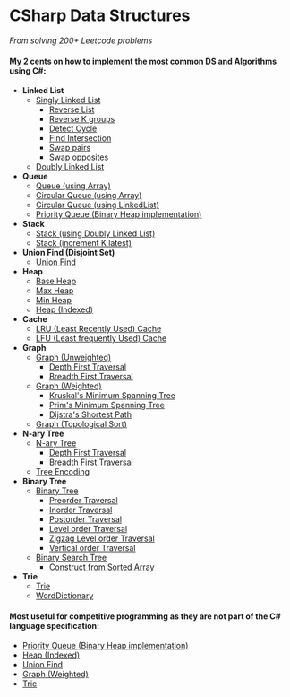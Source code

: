# CSharp Data Structures
*From solving 200+ Leetcode problems*


#### My 2 cents on how to implement the most common DS and Algorithms using C#:

* **Linked List**
  * [Singly Linked List](./src/CSharp.DS/CSharp.DS.Core/LinkedList/SinglyLinkedList.cs)
    * [Reverse List](./src/CSharp.DS/CSharp.DS.Core/LinkedList/SinglyLinkedList.cs#L122)
    * [Reverse K groups](./src/CSharp.DS/CSharp.DS.Core/LinkedList/SinglyLinkedList.cs#L147)
    * [Detect Cycle](./src/CSharp.DS/CSharp.DS.Core/LinkedList/SinglyLinkedList.cs#L204)
    * [Find Intersection](./src/CSharp.DS/CSharp.DS.Core/LinkedList/SinglyLinkedList.cs#L230)
    * [Swap pairs](./src/CSharp.DS/CSharp.DS.Core/LinkedList/SinglyLinkedList.cs#L258)
    * [Swap opposites](./src/CSharp.DS/CSharp.DS.Core/LinkedList/SinglyLinkedList.cs#L288)
  * [Doubly Linked List](./src/CSharp.DS/CSharp.DS.Core/LinkedList/DoublyLinkedList.cs)
* **Queue**
  * [Queue (using Array)](./src/CSharp.DS/CSharp.DS.Core/Queue/QueueArray.cs)
  * [Circular Queue (using Array)](./src/CSharp.DS/CSharp.DS.Core/Queue/CircularQueueArray.cs)
  * [Circular Queue (using LinkedList)](./src/CSharp.DS/CSharp.DS.Core/Queue/CircularQueueLinked.cs)
  * [Priority Queue (Binary Heap implementation)](./src/CSharp.DS/CSharp.DS.Core/Queue/PriorityQueue.cs)
* **Stack**
  * [Stack (using Doubly Linked List)](./src/CSharp.DS/CSharp.DS.Core/Stack/DoublyLinkedStack.cs)
  * [Stack (increment K latest)](./src/CSharp.DS/CSharp.DS.Core/Stack/IncrementDoublyLinkedStack.cs)
* **Union Find (Disjoint Set)**
  * [Union Find](./src/CSharp.DS/CSharp.DS.Core/UnionFInd/UnionFind.cs)
* **Heap**
  * [Base Heap](./src/CSharp.DS/CSharp.DS.Core/Heap/Heap.cs)
  * [Max Heap](./src/CSharp.DS/CSharp.DS.Core/Heap/MaxHeap.cs)
  * [Min Heap](./src/CSharp.DS/CSharp.DS.Core/Heap/MinHeap.cs)
  * [Heap (Indexed)](./src/CSharp.DS/CSharp.DS.Core/Heap/IndexedHeap.cs)
* **Cache**
  * [LRU (Least Recently Used) Cache](./src/CSharp.DS/CSharp.DS.Core/Cache/LRUCache.cs)
  * [LFU (Least frequently Used) Cache](./src/CSharp.DS/CSharp.DS.Core/Cache/LFUCache.cs)
* **Graph**
  * [Graph (Unweighted)](./src/CSharp.DS/CSharp.DS.Core/Graph/Graph.cs)
    * [Depth First Traversal](./src/CSharp.DS/CSharp.DS.Core/Graph/Graph.cs#L48)
    * [Breadth First Traversal](./src/CSharp.DS/CSharp.DS.Core/Graph/Graph.cs#L102)
  * [Graph (Weighted)](./src/CSharp.DS/CSharp.DS.Core/Graph/WeightedGraph.cs)
    * [Kruskal's Minimum Spanning Tree](./src/CSharp.DS/CSharp.DS.Core/Graph/WeightedGraph.cs#L86)
    * [Prim's Minimum Spanning Tree](./src/CSharp.DS/CSharp.DS.Core/Graph/WeightedGraph.cs#L120)
    * [Dijstra's Shortest Path](./src/CSharp.DS/CSharp.DS.Core/Graph/WeightedGraph.cs#L163)
  * [Graph (Topological Sort)](./src/CSharp.DS/CSharp.DS.Core/Graph/TopologicalGraph.cs)
* **N-ary Tree**
  * [N-ary Tree](./src/CSharp.DS/CSharp.DS.Core/Tree/N-ary/Tree.cs)
    * [Depth First Traversal](./src/CSharp.DS/CSharp.DS.Core/Tree/N-ary/Tree.cs#L13)
    * [Breadth First Traversal](./src/CSharp.DS/CSharp.DS.Core/Tree/N-ary/Tree.cs#L57)
  * [Tree Encoding](./src/CSharp.DS/CSharp.DS.Core/Tree/N-ary/Codec.cs)
* **Binary Tree**
  * [Binary Tree](./src/CSharp.DS/CSharp.DS.Core/Tree/Binary/BinaryTree.cs)
    * [Preorder Traversal](./src/CSharp.DS/CSharp.DS.Core/Tree/Binary/BinaryTree.cs#L24)
    * [Inorder Traversal](./src/CSharp.DS/CSharp.DS.Core/Tree/Binary/BinaryTree.cs#L71)
    * [Postorder Traversal](./src/CSharp.DS/CSharp.DS.Core/Tree/Binary/BinaryTree.cs#L140)
    * [Level order Traversal](./src/CSharp.DS/CSharp.DS.Core/Tree/Binary/BinaryTree.cs#L190)
    * [Zigzag Level order Traversal](./src/CSharp.DS/CSharp.DS.Core/Tree/Binary/BinaryTree.cs#L252)
    * [Vertical order Traversal](./src/CSharp.DS/CSharp.DS.Core/Tree/Binary/BinaryTree.cs#L313)
  * [Binary Search Tree](./src/CSharp.DS/CSharp.DS.Core/Tree/Binary/BinarySearchTree.cs)
    * [Construct from Sorted Array](./src/CSharp.DS/CSharp.DS.Core/Tree/Binary/BinarySearchTree.cs#L10)
* **Trie**
  * [Trie](./src/CSharp.DS/CSharp.DS.Core/Trie/Trie.cs)
  * [WordDictionary](./src/CSharp.DS/CSharp.DS.Core/Trie/WordDictionary.cs)
  
#### Most useful for competitive programming as they are not part of the C# language specification:
* [Priority Queue (Binary Heap implementation)](./src/CSharp.DS/CSharp.DS.Core/Queue/PriorityQueue.cs)
* [Heap (Indexed)](./src/CSharp.DS/CSharp.DS.Core/Heap/IndexedHeap.cs)
* [Union Find](./src/CSharp.DS/CSharp.DS.Core/UnionFInd/UnionFind.cs)
* [Graph (Weighted)](./src/CSharp.DS/CSharp.DS.Core/Graph/WeightedGraph.cs)
* [Trie](./src/CSharp.DS/CSharp.DS.Core/Trie/Trie.cs)
